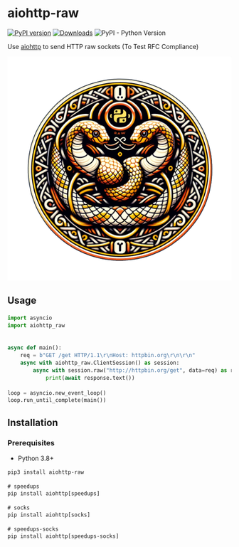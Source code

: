 # aiohttp-raw
[![PyPI version](https://img.shields.io/pypi/v/aiohttp-raw)](https://pypi.org/project/aiohttp-raw/)
[![Downloads](https://pepy.tech/badge/aiohttp-raw)](https://pepy.tech/project/aiohttp-raw)
![PyPI - Python Version](https://img.shields.io/pypi/pyversions/aiohttp-raw)  

Use [aiohttp](https://docs.aiohttp.org/en/stable/) to send HTTP raw sockets (To Test RFC Compliance)

![Logo](https://raw.githubusercontent.com/realgam3/aiohttp-raw/main/assets/img/aiohttp-raw-logo.png)

## Usage
```python
import asyncio
import aiohttp_raw


async def main():
    req = b"GET /get HTTP/1.1\r\nHost: httpbin.org\r\n\r\n"
    async with aiohttp_raw.ClientSession() as session:
        async with session.raw("http://httpbin.org/get", data=req) as response:
            print(await response.text())

loop = asyncio.new_event_loop()
loop.run_until_complete(main())
```

## Installation
### Prerequisites
* Python 3.8+

```shell
pip3 install aiohttp-raw

# speedups
pip install aiohttp[speedups]

# socks
pip install aiohttp[socks]

# speedups-socks
pip install aiohttp[speedups-socks]
```
